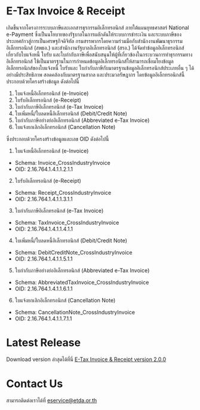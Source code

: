 # E-Tax Invoice & Receipt  
เกิดขึ้นจากโครงการระบบภาษีและเอกสารธุรกรรมอิเล็กทรอนิกส์ ภายใต้แผนยุทธศาสตร์ National e-Payment ซึ่งเป็นนโยบายของรัฐบาลในการผลักดันให้ระบบการชำระเงิน และระบบภาษีของประเทศก้าวสู่การเป็นเศรษฐกิจดิจิทัล กรมสรรพากรโดยความร่วมมือกับสำนักงานพัฒนาธุรกรรมอิเล็กทรอนิกส์ (สพธอ.) และสำนักงานรัฐบาลอิเล็กทรอนิกส์ (สรอ.) ได้จัดทำข้อมูลอิเล็กทรอนิกส์ เกี่ยวกับใบแจ้งหนี้ ใบรับ และใบกำกับภาษีเพื่อสนับสนุนให้ผู้ที่เกี่ยวข้องในกระบวนการทำธุรกรรมทางอิเล็กทรอนิกส์ ใช้เป็นมาตรฐานในการกำหนดข้อมูลอิเล็กทรอนิกส์ให้สามารถเชื่อมโยงข้อมูลอิเล็กทรอนิกส์ของใบแจ้งหนี้ ใบรับและ ใบกำกับภาษีกับมาตรฐานข้อมูลอิเล็กทรอนิกส์ประเภทอื่น ๆ ได้อย่างมีประสิทธิภาพ สอดคล้องกับมาตรฐานสากล และประมวลรัษฎากร
โดยข้อมูลอิเล็กทรอนิกส์นี้ประกอบด้วยโครงสร้างข้อมูล ดังต่อไปนี้
1. ใบแจ้งหนี้อิเล็กทรอนิกส์ (e-Invoice)
1. ใบรับอิเล็กทรอนิกส์ (e-Receipt)
1. ใบกำกับภาษีอิเล็กทรอนิกส์ (e-Tax Invoice)
1. ใบเพิ่มหนี้/ใบลดหนี้อิเล็กทรอนิกส์ (Debit/Credit Note)
1. ใบกำกับภาษีอย่างย่ออิเล็กทรอนิกส์ (Abbreviated e-Tax Invoice)
1. ใบแจ้งยกเลิกอิเล็กทรอนิกส์ (Cancellation Note)

ซึ่งประกอบด้วยโครงสร้างข้อมูลและเลข OID ดังต่อไปนี้
1.	ใบแจ้งหนี้อิเล็กทรอนิกส์ (e-Invoice)
*  	Schema: Invoice_CrossIndustryInvoice
* 	OID: 2.16.764.1.4.1.1.2.1.1
2.	ใบรับอิเล็กทรอนิกส์ (e-Receipt)
*  Schema: Receipt_CrossIndustryInvoice
*  OID: 2.16.764.1.4.1.1.3.1.1
3.	ใบกำกับภาษีอิเล็กทรอนิกส์ (e-Tax Invoice)
*  Schema: TaxInvoice_CrossIndustryInvoice
*  OID: 2.16.764.1.4.1.1.4.1.1
4.	ใบเพิ่มหนี้/ใบลดหนี้อิเล็กทรอนิกส์ (Debit/Credit Note)
*  Schema: DebitCreditNote_CrossIndustryInvoice
*  OID: 2.16.764.1.4.1.1.5.1.1
5.	ใบกำกับภาษีอย่างย่ออิเล็กทรอนิกส์ (Abbreviated e-Tax Invoice)
*  Schema: AbbreviatedTaxInvoice_CrossIndustryInvoice
*  OID: 2.16.764.1.4.1.1.6.1.1
6.	ใบแจ้งยกเลิกอิเล็กทรอนิกส์ (Cancellation Note)
*  Schema: CancellationNote_CrossIndustryInvoice
*  OID: 2.16.764.1.4.1.1.7.1.1


# Latest Release

Download version ล่าสุดได้ที่นี่
[E-Tax Invoice & Receipt version 2.0.0](https://schemas.teda.th/teda/teda-objects/common/e-tax-invoice-receipt/-/archive/2.0.0/e-tax-invoice-receipt-2.0.0.zip)

# Contact Us
สามารถติดต่อเราได้ที่ eservice@etda.or.th